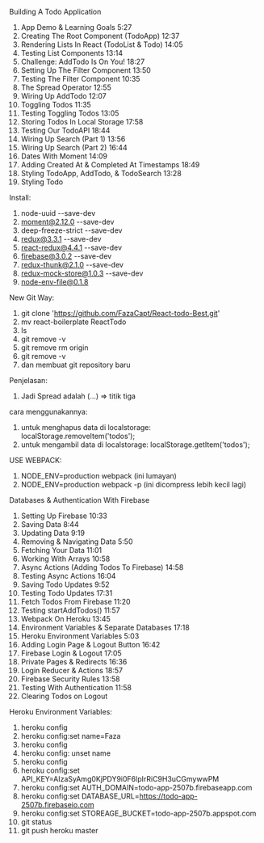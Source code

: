  Building A Todo Application

1. App Demo & Learning Goals 5:27
2. Creating The Root Component (TodoApp) 12:37
3. Rendering Lists In React (TodoList & Todo) 14:05
4. Testing List Components 13:14
5. Challenge: AddTodo Is On You! 18:27
6. Setting Up The Filter Component 13:50
7. Testing The Filter Component 10:35
8. The Spread Operator 12:55
9. Wiring Up AddTodo 12:07
10. Toggling Todos 11:35
11. Testing Toggling Todos 13:05
12. Storing Todos In Local Storage 17:58
13. Testing Our TodoAPI 18:44
14. Wiring Up Search (Part 1) 13:56
15. Wiring Up Search (Part 2) 16:44
16. Dates With Moment 14:09
17. Adding Created At & Completed At Timestamps 18:49
18. Styling TodoApp, AddTodo, & TodoSearch 13:28
19. Styling Todo 

Install:
1. node-uuid --save-dev
2. moment@2.12.0 --save-dev
3. deep-freeze-strict --save-dev
4. redux@3.3.1 --save-dev
5. react-redux@4.4.1 --save-dev
6. firebase@3.0.2 --save-dev
7. redux-thunk@2.1.0 --save-dev
8. redux-mock-store@1.0.3 --save-dev
9. node-env-file@0.1.8

New Git Way:

1. git clone 'https://github.com/FazaCapt/React-todo-Best.git'
2. mv react-boilerplate ReactTodo
3. ls
4. git remove -v
5. git remove rm origin
6. git remove -v
7. dan membuat git repository baru

Penjelasan:
1. Jadi Spread adalah (...) => titik tiga

cara menggunakannya:

1. untuk menghapus data di localstorage: localStorage.removeItem('todos');
2. untuk mengambil data di localstorage: localStorage.getItem('todos');

USE WEBPACK:
1. NODE_ENV=production webpack (ini lumayan)
2. NODE_ENV=production webpack -p (ini dicompress lebih kecil lagi)


 Databases & Authentication With Firebase

1. Setting Up Firebase 10:33
2. Saving Data 8:44
3. Updating Data 9:19
4. Removing & Navigating Data 5:50
5. Fetching Your Data 11:01
6. Working With Arrays 10:58
7. Async Actions (Adding Todos To Firebase) 14:58
8. Testing Async Actions 16:04
9. Saving Todo Updates 9:52
10. Testing Todo Updates 17:31
11. Fetch Todos From Firebase 11:20
12. Testing startAddTodos() 11:57
13. Webpack On Heroku 13:45
14. Environment Variables & Separate Databases 17:18
15. Heroku Environment Variables 5:03
16. Adding Login Page & Logout Button 16:42
17. Firebase Login & Logout 17:05
18. Private Pages & Redirects 16:36
19. Login Reducer & Actions 18:57
20. Firebase Security Rules 13:58
21. Testing With Authentication 11:58
22. Clearing Todos on Logout 


Heroku Environment Variables:
1. heroku config
2. heroku config:set name=Faza
3. heroku config
4. heroku config: unset name
5. heroku config
6. heroku config:set API_KEY=AIzaSyAmg0KjPDY9i0F6lpIrRiC9H3uCGmywwPM
7. heroku config:set AUTH_DOMAIN=todo-app-2507b.firebaseapp.com
8. heroku config:set DATABASE_URL=https://todo-app-2507b.firebaseio.com
9. heroku config:set STOREAGE_BUCKET=todo-app-2507b.appspot.com
10. git status
11. git push heroku master

